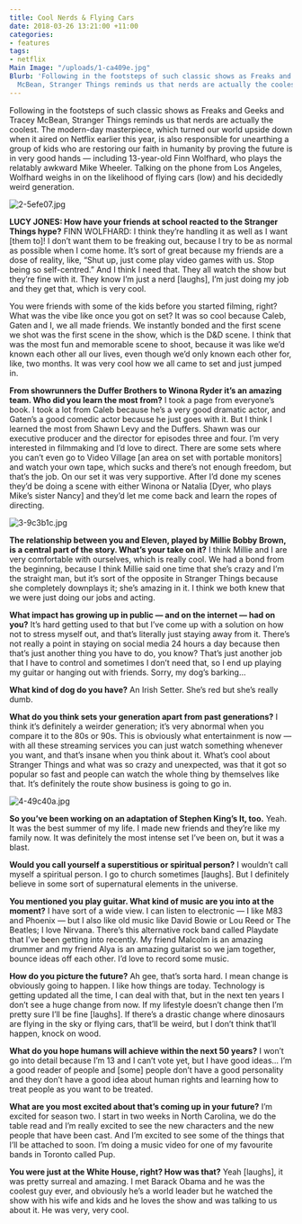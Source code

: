 ```yaml
---
title: Cool Nerds & Flying Cars
date: 2018-03-26 13:21:00 +11:00
categories:
- features
tags:
- netflix
Main Image: "/uploads/1-ca409e.jpg"
Blurb: 'Following in the footsteps of such classic shows as Freaks and Geeks and Tracey
  McBean, Stranger Things reminds us that nerds are actually the coolest. '
---
```


Following in the footsteps of such classic shows as Freaks and Geeks and Tracey McBean, Stranger Things reminds us that nerds are actually the coolest. The modern-day masterpiece, which turned our world upside down when it aired on Netflix earlier this year, is also responsible for unearthing a group of kids who are restoring our faith in humanity by proving the future is in very good hands — including 13-year-old Finn Wolfhard, who plays the relatably awkward Mike Wheeler. Talking on the phone from Los Angeles, Wolfhard weighs in on the likelihood of flying cars (low) and his decidedly weird generation.

![2-5efe07.jpg](/uploads/2-5efe07.jpg)

**LUCY JONES: How have your friends at school reacted to the Stranger Things hype?**
FINN WOLFHARD: I think they’re handling it as well as I want \[them to\]! I don’t want them to be freaking out, because I try to be as normal as possible when I come home. It’s sort of great because my friends are a dose of reality, like, “Shut up, just come play video games with us. Stop being so self-centred.” And I think I need that. They all watch the show but they’re fine with it. They know I’m just a nerd \[laughs\], I’m just doing my job and they get that, which is very cool.

You were friends with some of the kids before you started filming, right? What was the vibe like once you got on set?
It was so cool because Caleb, Gaten and I, we all made friends. We instantly bonded and the first scene we shot was the first scene in the show, which is the D&D scene. I think that was the most fun and memorable scene to shoot, because it was like we’d known each other all our lives, even though we’d only known each other for, like, two months. It was very cool how we all came to set and just jumped in.

**From showrunners the Duffer Brothers to Winona Ryder it’s an amazing team. Who did you learn the most from?**
I took a page from everyone’s book. I took a lot from Caleb because he’s a very good dramatic actor, and Gaten’s a good comedic actor because he just goes with it. But I think I learned the most from Shawn Levy and the Duffers. Shawn was our executive producer and the director for episodes three and four. I’m very interested in filmmaking and I’d love to direct. There are some sets where you can’t even go to Video Village \[an area on set with portable monitors\] and watch your own tape, which sucks and there’s not enough freedom, but that’s the job. On our set it was very supportive. After I’d done my scenes they’d be doing a scene with either Winona or Natalia \[Dyer, who plays Mike’s sister Nancy\] and they’d let me come back and learn the ropes of directing.

![3-9c3b1c.jpg](/uploads/3-9c3b1c.jpg)

**The relationship between you and Eleven, played by Millie Bobby Brown, is a central part of the story. What’s your take on it?**
I think Millie and I are very comfortable with ourselves, which is really cool. We had a bond from the beginning, because I think Millie said one time that she’s crazy and I’m the straight man, but it’s sort of the opposite in Stranger Things because she completely downplays it; she’s amazing in it. I think we both knew that we were just doing our jobs and acting.

**What impact has growing up in public — and on the internet — had on you?**
It’s hard getting used to that but I’ve come up with a solution on how not to stress myself out, and that’s literally just staying away from it. There’s not really a point in staying on social media 24 hours a day because then that’s just another thing you have to do, you know? That’s just another job that I have to control and sometimes I don’t need that, so I end up playing my guitar or hanging out with friends. Sorry, my dog’s barking…

**What kind of dog do you have?**
An Irish Setter. She’s red but she’s really dumb.

**What do you think sets your generation apart from past generations?**
I think it’s definitely a weirder generation; it’s very abnormal when you compare it to the 80s or 90s. This is obviously what entertainment is now — with all these streaming services you can just watch something whenever you want, and that’s insane when you think about it. What’s cool about Stranger Things and what was so crazy and unexpected, was that it got so popular so fast and people can watch the whole thing by themselves like that. It’s definitely the route show business is going to go in.

![4-49c40a.jpg](/uploads/4-49c40a.jpg)

**So you’ve been working on an adaptation of Stephen King’s It, too.**
Yeah. It was the best summer of my life. I made new friends and they’re like my family now. It was definitely the most intense set I’ve been on, but it was a blast.

**Would you call yourself a superstitious or spiritual person?**
I wouldn’t call myself a spiritual person. I go to church sometimes \[laughs\]. But I definitely believe in some sort of supernatural elements in the universe.

**You mentioned you play guitar. What kind of music are you into at the moment?**
I have sort of a wide view. I can listen to electronic — I like M83 and Phoenix — but I also like old music like David Bowie or Lou Reed or The Beatles; I love Nirvana. There’s this alternative rock band called Playdate that I’ve been getting into recently. My friend Malcolm is an amazing drummer and my friend Alya is an amazing guitarist so we jam together, bounce ideas off each other. I’d love to record some music.

**How do you picture the future?**
Ah gee, that’s sorta hard. I mean change is obviously going to happen. I like how things are today. Technology is getting updated all the time, I can deal with that, but in the next ten years I don’t see a huge change from now. If my lifestyle doesn’t change then I’m pretty sure I’ll be fine \[laughs\]. If there’s a drastic change where dinosaurs are flying in the sky or flying cars, that’ll be weird, but I don’t think that’ll happen, knock on wood.

**What do you hope humans will achieve within the next 50 years?**
I won’t go into detail because I’m 13 and I can’t vote yet, but I have good ideas… I’m a good reader of people and \[some\] people don’t have a good personality and they don’t have a good idea about human rights and learning how to treat people as you want to be treated.

**What are you most excited about that’s coming up in your future?**
I’m excited for season two. I start in two weeks in North Carolina, we do the table read and I’m really excited to see the new characters and the new people that have been cast. And I’m excited to see some of the things that I’ll be attached to soon. I’m doing a music video for one of my favourite bands in Toronto called Pup.

**You were just at the White House, right? How was that?**
Yeah \[laughs\], it was pretty surreal and amazing. I met Barack Obama and he was the coolest guy ever, and obviously he’s a world leader but he watched the show with his wife and kids and he loves the show and was talking to us about it. He was very, very cool.